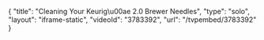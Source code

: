 {
    "title": "Cleaning Your Keurig\u00ae 2.0 Brewer Needles",
    "type": "solo",
    "layout": "iframe-static",
    "videoId": "3783392",
    "url": "\/tvpembed\/3783392"
}